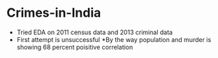 # Crimes-in-India
* Tried EDA on 2011 census data and 2013 criminal data 
* First attempt is unsuccessful
*By the way population and murder is showing 68 percent poisitive correlation
